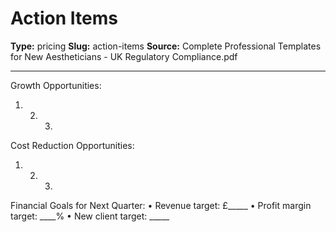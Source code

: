 # Action Items

**Type:** pricing
**Slug:** action-items
**Source:** Complete Professional Templates for New Aestheticians - UK Regulatory Compliance.pdf

---

Growth Opportunities:
1. 2. 3.
Cost Reduction Opportunities:
1. 2. 3.
Financial Goals for Next Quarter:
• Revenue target: £_____
• Profit margin target: ____%
• New client target: _____